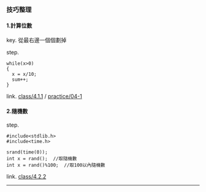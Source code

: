 ### 技巧整理
#### 1.計算位數
key.
從最右邊一個個劃掉

step.
~~~
while(x>0)
{ 
  x = x/10;
  sum++;
}
~~~
link. [class/4.1.1](https://github.com/XuJudy/learn_c/blob/6a1796ec436bd4aa6de4406313a49e5bec23b275/23_09_01/class/4_1_1.c)
 / [practice/04-1](https://github.com/XuJudy/learn_c/blob/6a1796ec436bd4aa6de4406313a49e5bec23b275/23_09_01/practice/04_1.c)

#### 2.隨機數
step.
```
#include<stdlib.h>
#include<time.h>

srand(time(0));
int x = rand();  //取隨機數
int x = rand()%100;  //取100以內隨機數
```
link. [class/4.2.2](https://github.com/XuJudy/learn_c/blob/6a1796ec436bd4aa6de4406313a49e5bec23b275/23_09_01/class/4_2_2.c)

---
